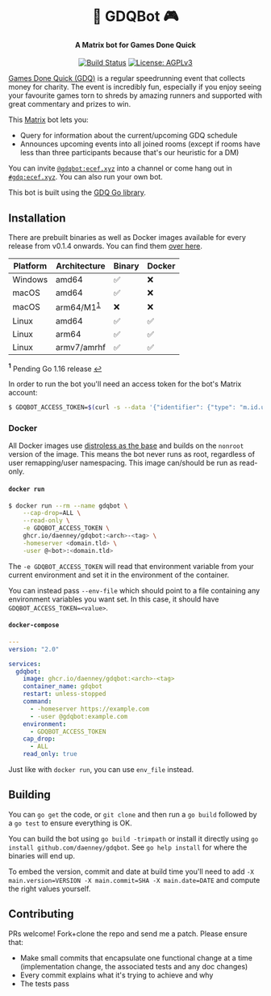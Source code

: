 <h1 align="center">
🤖 GDQBot 🎮
</h1>
<h4 align="center">A Matrix bot for Games Done Quick</h4>
<p align="center">
    <a href="https://github.com/daenney/gdqbot/actions?query=workflow%3ACI"><img src="https://github.com/daenney/gdqbot/workflows/CI/badge.svg" alt="Build Status"></a>
    <a href="LICENSE"><img src="https://img.shields.io/github/license/daenney/gdqbot" alt="License: AGPLv3"></a>
</p>

[Games Done Quick (GDQ)](https://gamesdonequick.com/) is a regular
speedrunning event that collects money for charity. The event is incredibly
fun, especially if you enjoy seeing your favourite games torn to shreds by
amazing runners and supported with great commentary and prizes to win.

This [Matrix](https://matrix.org) bot lets you:
* Query for information about the current/upcoming GDQ schedule
* Announces upcoming events into all joined rooms (except if rooms have less
  than three participants because that's our heuristic for a DM)

You can invite [`@gdqbot:ecef.xyz`](https://matrix.to/#/@gdqbot:ecef.xyz) into a
channel or come hang out in [`#gdq:ecef.xyz`](https://matrix.to/#/#gdq:ecef.xyz).
You can also run your own bot.

This bot is built using the [GDQ Go library](https://github.com/daenney/gdq).

## Installation

There are prebuilt binaries as well as Docker images available for every release
from v0.1.4 onwards. You can find them [over here](https://github.com/daenney/gdqbot/releases).

|Platform|Architecture|Binary|Docker
|---|---|---|---|
|Windows|amd64|✅|❌|
|macOS|amd64|✅|❌|
|macOS|arm64/M1<sup id="a1">[1](#f1)</sup>|❌|❌|
|Linux|amd64|✅|✅|
|Linux|arm64|✅|✅|
|Linux|armv7/amrhf|✅|✅|

<b id="f1"><sup>1</sup></b> Pending Go 1.16 release [↩](#a1)

In order to run the bot you'll need an access token for the bot's Matrix account:

```sh
$ GDQBOT_ACCESS_TOKEN=$(curl -s --data '{"identifier": {"type": "m.id.user", "user": "<localpart>" }, "password": "<password>", "type": "m.login.password", "device_id": "GDQBot", "initial_device_display_name": "GDQBot"}' https://<homeserver.tld>/_matrix/client/r0/login | jq -r '.access_token')
```

### Docker

All Docker images use [distroless as the base](https://github.com/GoogleContainerTools/distroless)
and builds on the `nonroot` version of the image. This means the bot never
runs as root, regardless of user remapping/user namespacing. This image
can/should be run as read-only.

#### `docker run`

```sh
$ docker run --rm --name gdqbot \
	--cap-drop=ALL \
	--read-only \
	-e GDQBOT_ACCESS_TOKEN \
	ghcr.io/daenney/gdqbot:<arch>-<tag> \
	-homeserver <domain.tld> \
	-user @<bot>:<domain.tld>
```

The `-e GDQBOT_ACCESS_TOKEN` will read that environment variable from
your current environment and set it in the environment of the container.

You can instead pass `--env-file` which should point to a file containing any
environment variables you want set. In this case, it should have
`GDQBOT_ACCESS_TOKEN=<value>`.

#### `docker-compose`

```yaml
---
version: "2.0"

services:
  gdqbot:
    image: ghcr.io/daenney/gdqbot:<arch>-<tag>
    container_name: gdqbot
    restart: unless-stopped
    command:
      - -homeserver https://example.com
      - -user @gdqbot:example.com
    environment:
      - GDQBOT_ACCESS_TOKEN
    cap_drop:
      - ALL
    read_only: true
```

Just like with `docker run`, you can use `env_file` instead.

## Building

You can `go get` the code, or `git clone` and then run a `go build` followed
by a `go test` to ensure everything is OK.

You can build the bot using `go build -trimpath` or install it directly using
`go install github.com/daenney/gdqbot`. See `go help install` for where the
binaries will end up.

To embed the version, commit and date at build time you'll need to add
`-X main.version=VERSION -X main.commit=SHA -X main.date=DATE` and compute
the right values yourself.

## Contributing

PRs welcome! Fork+clone the repo and send me a patch. Please ensure that:
* Make small commits that encapsulate one functional change at a time
  (implementation change, the associated tests and any doc changes)
* Every commit explains what it's trying to achieve and why
* The tests pass
